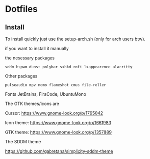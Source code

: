 # Dotfiles

## Install

To install quickly just use the setup-arch.sh (only for arch users btw).

if you want to install it manually

the nesessary packages
```
sddm bspwm dunst polybar sxhkd rofi lxappearence alacritty
```
Other packages
```
pulseaudio mpv nemo flameshot cmus file-roller
```

Fonts 
JetBrains, FiraCode, UbuntuMono

The GTK themes/icons are

Cursor: https://www.gnome-look.org/p/1795042

Icon theme: https://www.gnome-look.org/p/1661983

GTK theme: https://www.gnome-look.org/p/1357889

The SDDM theme

https://github.com/gabretana/simplicity-sddm-theme
